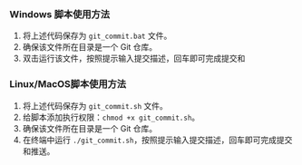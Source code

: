 ### Windows 脚本使用方法

1. 将上述代码保存为 `git_commit.bat` 文件。
2. 确保该文件所在目录是一个 Git 仓库。
3. 双击运行该文件，按照提示输入提交描述，回车即可完成提交和

### Linux/MacOS脚本使用方法

1. 将上述代码保存为 `git_commit.sh` 文件。
2. 给脚本添加执行权限：`chmod +x git_commit.sh`。
3. 确保该文件所在目录是一个 Git 仓库。
4. 在终端中运行 `./git_commit.sh`，按照提示输入提交描述，回车即可完成提交和推送。
